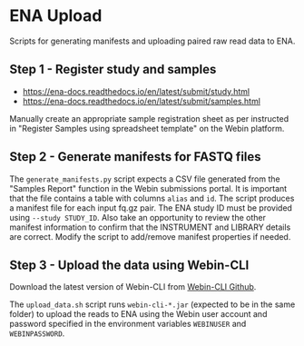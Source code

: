 # ENA Upload
Scripts for generating manifests and uploading paired raw read data to ENA.

## Step 1 - Register study and samples
 * https://ena-docs.readthedocs.io/en/latest/submit/study.html
 * https://ena-docs.readthedocs.io/en/latest/submit/samples.html

Manually create an appropriate sample registration sheet as per instructed in
"Register Samples using spreadsheet template" on the Webin platform.

## Step 2 - Generate manifests for FASTQ files
The `generate_manifests.py` script expects a CSV file generated from the
"Samples Report" function in the Webin submissions portal. It is important that
the file contains a table with columns `alias` and `id`. The script produces a
manifest file for each input fq.gz pair. The ENA study ID must be provided
using `--study STUDY_ID`. Also take an opportunity to review the other
manifest information to confirm that the INSTRUMENT and LIBRARY details are
correct. Modify the script to add/remove manifest properties if needed.

## Step 3 - Upload the data using Webin-CLI
Download the latest version of Webin-CLI from
[Webin-CLI Github](https://github.com/enasequence/webin-cli/releases/latest).

The `upload_data.sh` script runs `webin-cli-*.jar` (expected to be in the
same folder) to upload the reads to ENA using the Webin user account and
password specified in the environment variables `WEBINUSER` and
`WEBINPASSWORD`. 

